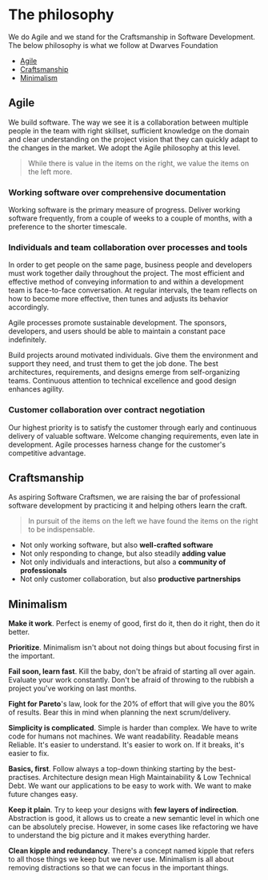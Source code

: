 # The philosophy

We do Agile and we stand for the Craftsmanship in Software Development. The below philosophy is what we follow at Dwarves Foundation

- [Agile](#agile)
- [Craftsmanship](#craftsmanship)
- [Minimalism](#minimalism)

## Agile

We build software. The way we see it is a collaboration between multiple people in the team with right skillset, sufficient knowledge on the domain and clear understanding on the project vision that they can quickly adapt to the changes in the market. We adopt the Agile philosophy at this level. 

> While there is value in the items on the right, we value the items on the left more.

### **Working software** over comprehensive documentation

Working software is the primary measure of progress. Deliver working software frequently, from a couple of weeks to a couple of months, with a preference to the shorter timescale.

### **Individuals and team collaboration** over processes and tools

In order to get people on the same page, business people and developers must work together daily throughout the project. The most efficient and effective method of conveying information to and within a development team is face-to-face conversation. At regular intervals, the team reflects on how to become more effective, then tunes and adjusts its behavior accordingly.

Agile processes promote sustainable development. The sponsors, developers, and users should be able to maintain a constant pace indefinitely.

Build projects around motivated individuals. Give them the environment and support they need, and trust them to get the job done. The best architectures, requirements, and designs emerge from self-organizing teams. Continuous attention to technical excellence and good design enhances agility.

### **Customer collaboration** over contract negotiation

Our highest priority is to satisfy the customer through early and continuous delivery of valuable software. Welcome changing requirements, even late in development. Agile processes harness change for the customer's competitive advantage.

## Craftsmanship

As aspiring Software Craftsmen, we are raising the bar of professional software development by practicing it and helping others learn the craft.

> In pursuit of the items on the left we have found the items on the right to be indispensable.

- Not only working software, but also **well-crafted software**
- Not only responding to change, but also steadily **adding value**
- Not only individuals and interactions, but also a **community of professionals**
- Not only customer collaboration, but also **productive partnerships**

## Minimalism

**Make it work**. Perfect is enemy of good, first do it, then do it right, then do it better.

**Prioritize**. Minimalism isn't about not doing things but about focusing first in the important.

**Fail soon, learn fast**. Kill the baby, don't be afraid of starting all over again. Evaluate your work constantly. Don't be afraid of throwing to the rubbish a project you've working on last months.

**Fight for Pareto**'s law, look for the 20% of effort that will give you the 80% of results. Bear this in mind when planning the next scrum/delivery.

**Simplicity is complicated**. Simple is harder than complex. We have to write code for humans not machines. We want readability. Readable means Reliable. It's easier to understand. It's easier to work on. If it breaks, it's easier to fix.

**Basics, first**. Follow always a top-down thinking starting by the best-practises. Architecture design mean High Maintainability & Low Technical Debt. We want our applications to be easy to work with. We want to make future changes easy.

**Keep it plain**. Try to keep your designs with **few layers of indirection**. Abstraction is good, it allows us to create a new semantic level in which one can be absolutely precise. However, in some cases like refactoring we have to understand the big picture and it makes everything harder.

**Clean kipple and redundancy**. There's a concept named kipple that refers to all those things we keep but we never use. Minimalism is all about removing distractions so that we can focus in the important things.